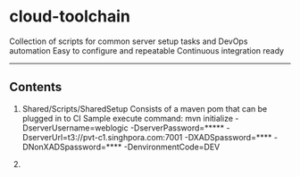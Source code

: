 # cloud-toolchain
Collection of scripts for common server setup tasks and DevOps automation
Easy to configure and repeatable
Continuous integration ready

---------
Contents
---------

1) Shared/Scripts/SharedSetup
Consists of a maven pom that can be plugged in to CI 
Sample execute command:
 mvn initialize -DserverUsername=weblogic -DserverPassword=***** 
		-DserverUrl=t3://pvt-c1.singhpora.com:7001 
		-DXADSpassword=**** -DNonXADSpassword=****
		-DenvironmentCode=DEV

2) 